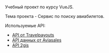 Учебный проект по курсу VueJS.

Тема проекта - Сервис по поиску авиабилетов.

Используемые API:
* [API от Travelpayouts](https://support.travelpayouts.com/hc/ru/sections/360004490151-API-%D0%BE%D1%82-Travelpayouts)
* [API данных от Aviasales](https://support.travelpayouts.com/hc/ru/sections/201008338-API-%D0%B4%D0%B0%D0%BD%D0%BD%D1%8B%D1%85-%D0%BE%D1%82-Aviasales)
* [API 2gis](https://api.2gis.ru/doc/maps/ru/quickstart/)
